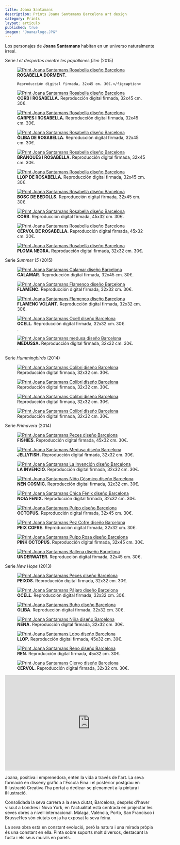 ```yaml
---
title: Joana Santamans
description: Prints Joana Santamans Barcelona art design 
category: Prints
layout: articulo
published: true
imagen: "Joana/logo.JPG"
---
```


Los personajes de **Joana Santamans** habitan en un universo naturalmente irreal. 

Serie _I et despertes mentre les papallones filen_ (2015)

<div class="figure-group">
<figure>
	<a href="/images/Joana/rosabella.jpg"><img src="/images/Joana/rosabella.jpg" alt="Print Joana Santamans Rosabella  diseño Barcelona"></a>
	<figcaption><b>ROSABELLA DORMENT.</b>

	Reproducción digital firmada, 32x45 cm. 30€.</figcaption>
</figure>


<figure>
	<a href="/images/Joana/cuervo.jpg"><img src="/images/Joana/cuervo.jpg" alt="Print Joana Santamans Rosabella diseño Barcelona"></a>
	<figcaption><b>CORB I ROSABELLA.</b>
	Reproducción digital firmada, 32x45 cm. 30€.</figcaption>
</figure>


<figure>
	<a href="/images/Joana/carpes.jpg"><img src="/images/Joana/carpes.jpg" alt="Print Joana Santamans Rosabella diseño Barcelona"></a>
	<figcaption><b>CARPES I ROSABELLA.</b>
  Reproducción digital firmada, 32x45 cm. 30€.</figcaption>
</figure>


<figure>
	<a href="/images/Joana/Oliba_Rosabella.jpg"><img src="/images/Joana/Oliba_Rosabella.jpg" alt="Print Joana Santamans Rosabella diseño Barcelona"></a>
	<figcaption><b>ÒLIBA DE ROSABELLA.</b>
  Reproducción digital firmada, 32x45 cm. 30€.</figcaption>
</figure>


<figure>
	<a href="/images/Joana/branques.jpg"><img src="/images/Joana/branques.jpg" alt="Print Joana Santamans Rosabella diseño Barcelona"></a>
	<figcaption><b>BRANQUES I ROSABELLA.</b>
  Reproducción digital firmada, 32x45 cm. 30€.</figcaption>
</figure>


<figure>
<a href="/images/Joana/Llop_rosabella.jpg"><img src="/images/Joana/Llop_rosabella.jpg" alt="Print Joana Santamans Rosabella diseño Barcelona"></a>
	<figcaption><b>LLOP DE ROSABELLA.</b>
  Reproducción digital firmada, 32x45 cm. 30€.</figcaption>
</figure>


<figure>
<a href="/images/Joana/ramas.jpg"><img src="/images/Joana/ramas.jpg" alt="Print Joana Santamans Rosabella diseño Barcelona"></a>
	<figcaption><b>BOSC DE BEDOLLS.</b>
  Reproducción digital firmada, 32x45 cm. 30€.</figcaption>
</figure>


<figure>
<a href="/images/Joana/corb.jpg"><img src="/images/Joana/corb.jpg" alt="Print Joana Santamans Rosabella diseño Barcelona"></a>
	<figcaption><b>CORB.</b>
  Reproducción digital firmada, 45x32 cm. 30€.</figcaption>
</figure>

<figure>
<a href="/images/Joana/ciervo.jpg"><img src="/images/Joana/ciervo.jpg" alt="Print Joana Santamans Rosabella diseño Barcelona"></a>
	<figcaption><b>CÉRVOL DE ROSABELLA.</b>
  Reproducción digital firmada, 45x32 cm. 30€.</figcaption>
</figure>

<figure>
<a href="/images/Joana/ pluma.jpg"><img src="/images/Joana/ pluma.jpg" alt="Print Joana Santamans Rosabella diseño Barcelona"></a>
	<figcaption><b>PLOMA NEGRA.</b>
  Reproducción digital firmada, 32x32 cm. 30€.</figcaption>
</figure>
</div>


Serie _Summer 15_ (2015)
<div class="figure-group">
<figure>
	<a href="/images/Joana/calamar.jpg"><img src="/images/Joana/calamar.jpg" alt="Print Joana Santamans Calamar diseño Barcelona"></a>
	<figcaption><b>CALAMAR.</b>
	Reproducción digital firmada, 32x45 cm. 30€.</figcaption>
</figure>


<figure>
	<a href="/images/Joana/flamenco.jpg"><img src="/images/Joana/flamenco.jpg" alt="Print Joana Santamans Flamenco  diseño Barcelona"></a>
	<figcaption><b>FLAMENC.</b>
	Reproducción digital firmada, 32x32 cm. 30€.</figcaption>
</figure>


<figure>
	<a href="/images/Joana/flamencovolando.jpg"><img src="/images/Joana/flamencovolando.jpg" alt="Print Joana Santamans Flamenco diseño Barcelona"></a>
	<figcaption><b>FLAMENC VOLANT.</b>
	Reproducción digital firmada, 32x32 cm. 30€.</figcaption>
</figure>


<figure>
	<a href="/images/Joana/pajaro.jpg"><img src="/images/Joana/pajaro.jpg" alt="Print Joana Santamans Ocell diseño Barcelona"></a>
	<figcaption><b>OCELL.</b>
	Reproducción digital firmada, 32x32 cm. 30€.</figcaption>.
</figure>


<figure>
	<a href="/images/Joana/medusa.jpg"><img src="/images/Joana/medusa.jpg" alt="Print Joana Santamans medusa diseño Barcelona"></a>
	<figcaption><b>MEDUSSA.</b>
	Reproducción digital firmada, 32x32 cm. 30€.</figcaption>.
</figure>
</div>


Serie _Hummingbirds_ (2014) 

<div class="figure-group">
<figure>
	<a href="/images/Joana/humingbird love 01.jpg"><img src="/images/Joana/humingbird love 01.jpg" alt="Print Joana Santamans Colibrí diseño Barcelona"></a>
	<figcaption>
	Reproducción digital firmada, 32x32 cm. 30€.</figcaption>
</figure>


<figure>
	<a href="/images/Joana/humingbird love 02.jpg"><img src="/images/Joana/humingbird love 02.jpg" alt="Print Joana Santamans Colibrí diseño Barcelona"></a>
	<figcaption>
	Reproducción digital firmada, 32x32 cm. 30€.</figcaption>
</figure>


<figure>
	<a href="/images/Joana/humingbird love 03.jpg"><img src="/images/Joana/humingbird love 03.jpg" alt="Print Joana Santamans Colibrí diseño Barcelona"></a>
	<figcaption>
	Reproducción digital firmada, 32x32 cm. 30€.</figcaption>
</figure>


<figure>
	<a href="/images/Joana/humingbird love 04.jpg"><img src="/images/Joana/humingbird love 04.jpg" alt="Print Joana Santamans Colibrí diseño Barcelona"></a>
	<figcaption>
  Reproducción digital firmada, 32x32 cm. 30€.</figcaption>
	</figcaption>
</figure>
</div>


Serie _Primavera_ (2014)

<div class="figure-group">
<figure>
	<a href="/images/Joana/fishies.jpg"><img src="/images/Joana/fishies.jpg" alt="Print Joana Santamans Peces diseño Barcelona"></a>
	<figcaption><b>FISHIES.</b>
	Reproducción digital firmada, 45x32 cm. 30€.</figcaption>
</figure>


<figure>
	<a href="/images/Joana/gellifish.jpg"><img src="/images/Joana/gellifish.jpg" alt="Print Joana Santamans Medusa diseño Barcelona"></a>
	<figcaption><b>JELLYFISH.</b>
	Reproducción digital firmada, 32x32 cm. 30€.</figcaption>
</figure>


<figure>
	<a href="/images/Joana/lainvencion.jpg"><img src="/images/Joana/lainvencion.jpg" alt="Print Joana Santamans La Invención diseño Barcelona"></a>
	<figcaption><b>LA INVENCIÓ.</b>
	Reproducción digital firmada, 32x32 cm. 30€.</figcaption>
</figure>


<figure>
	<a href="/images/Joana/nencosmic.jpg"><img src="/images/Joana/nencosmic.jpg" alt="Print Joana Santamans Niño Cósmico diseño Barcelona"></a>
	<figcaption><b>NEN COSMIC.</b>
	   Reproducción digital firmada, 32x32 cm. 30€.</figcaption>
</figure>


<figure>
	<a href="/images/Joana/noia_fenix.jpg"><img src="/images/Joana/noia_fenix.jpg" alt="Print Joana Santamans Chica Fénix diseño Barcelona"></a>
	<figcaption><b>NOIA FENIX.</b>
	Reproducción digital firmada, 32x32 cm. 30€.</figcaption>
</figure>


<figure>
	<a href="/images/Joana/octopuscolor.jpg"><img src="/images/Joana/octopuscolor.jpg" alt="Print Joana Santamans Pulpo diseño Barcelona"></a>
	<figcaption><b>OCTOPUS.</b>
	Reproducción digital firmada, 32x45 cm. 30€.</figcaption>
</figure>


<figure>
	<a href="/images/Joana/peixcofre.jpg"><img src="/images/Joana/peixcofre.jpg" alt="Print Joana Santamans Pez Cofre diseño Barcelona"></a>
	<figcaption><b>PEIX COFRE.</b>
	Reproducción digital firmada, 32x32 cm. 30€.</figcaption>
	</figcaption>
</figure>


<figure>
	<a href="/images/Joana/pink octopus.jpg"><img src="/images/Joana/pink octopus.jpg" alt="Print Joana Santamans Pulpo Rosa diseño Barcelona"></a>
	<figcaption><b>PINK OCTOPUS.</b>
 Reproducción digital firmada, 32x45 cm. 30€.</figcaption>
</figure>


<figure>
	<a href="/images/Joana/underwater.jpg"><img src="/images/Joana/underwater.jpg" alt="Print Joana Santamans Ballena diseño Barcelona"></a>
	<figcaption><b>UNDERWATER.</b>
	Reproducción digital firmada, 32x45 cm. 30€.</figcaption>
</figure>
</div>


Serie _New Hope_ (2013)

<div class="figure-group">
<figure>
	<a href="/images/Joana/peixos.jpg"><img src="/images/Joana/peixos.jpg" alt="Print Joana Santamans Peces diseño Barcelona"></a>
	<figcaption><b>PEIXOS.</b>
	Reproducción digital firmada, 32x32 cm. 30€.</figcaption>
</figure>


<figure>
	<a href="/images/Joana/ocell.jpg"><img src="/images/Joana/ocell.jpg" alt="Print Joana Santamans Pájaro diseño Barcelona"></a>
	<figcaption><b>OCELL.</b>
Reproducción digital firmada, 32x32 cm. 30€.</figcaption>
</figure>
	

<figure>
	<a href="/images/Joana/oliva.jpg"><img src="/images/Joana/oliva.jpg" alt="Print Joana Santamans Buho diseño Barcelona"></a>
	<figcaption><b>OLIBA.</b>
Reproducción digital firmada, 32x32 cm. 30€.</figcaption>
</figure>


<figure>
	<a href="/images/Joana/nena.jpg"><img src="/images/Joana/nena.jpg" alt="Print Joana Santamans Niña diseño Barcelona"></a>
	<figcaption><b>NENA.</b>
Reproducción digital firmada, 32x32 cm. 30€.</figcaption>
</figure>
	
	
<figure>
	<a href="/images/Joana/llop.jpg"><img src="/images/Joana/llop.jpg" alt="Print Joana Santamans Lobo diseño Barcelona"></a>
	<figcaption><b>LLOP.</b>
	  Reproducción digital firmada, 45x32 cm. 30€.</figcaption>
</figure>


<figure>
	<a href="/images/Joana/REN.jpg"><img src="/images/Joana/REN.jpg" alt="Print Joana Santamans Reno diseño Barcelona"></a>
	<figcaption><b>REN.</b>
	  Reproducción digital firmada, 45x32 cm. 30€.</figcaption>
</figure>


<figure>
	<a href="/images/Joana/CERVOL.jpg"><img src="/images/Joana/CERVOL.jpg" alt="Print Joana Santamans Ciervo diseño Barcelona"></a>
	<figcaption><b>CERVOL.</b>
	  Reproducción digital firmada, 32x32 cm. 30€.</figcaption>
</figure>
</div>


<iframe width="560" height="315" src="http://player.vimeo.com/video/84535245?title=0&byline=0&portrait=0" frameborder="0"> </iframe>


Joana, positiva i emprenedora, entén la vida a través de l'art. La seva formació en disseny gràfic a l'Escola Eina i el posterior postgrau en Il·lustració Creativa l'ha portat a dedicar-se plenament a la pintura i il·lustració.

Consolidada la seva carrera a la seva ciutat, Barcelona, després d'haver viscut a Londres i Nova York, en l'actualitat està centrada en projectar les seves obres a nivell internacional. Màlaga, València, Porto, San Francisco i Brussel·les són ciutats on ja ha exposat la seva feina.

La seva obra està en constant evolució, però la natura i una mirada pròpia és una constant en ella. Pinta sobre suports molt diversos, destacant la fusta i els seus murals en parets.

